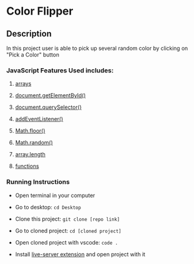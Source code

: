 # Color Flipper

## Description

In this project user is able to pick up several random color by clicking on "Pick a Color" button

### JavaScript Features Used includes:

1) [arrays](https://developer.mozilla.org/en-US/docs/Web/JavaScript/Reference/Global_Objects/Array)

2) [document.getElementById()](https://developer.mozilla.org/en-US/docs/Web/API/Document/getElementById)

3) [document.querySelector()](https://developer.mozilla.org/en-US/docs/Web/API/Document/querySelector)

4) [addEventListener()](https://developer.mozilla.org/en-US/docs/Web/API/EventTarget/addEventListener)

5) [Math.floor()](https://developer.mozilla.org/en-US/docs/Web/JavaScript/Reference/Global_Objects/Math/floor)

6) [Math.random()](https://developer.mozilla.org/en-US/docs/Web/JavaScript/Reference/Global_Objects/Math/random)

7) [array.length](https://developer.mozilla.org/en-US/docs/Web/JavaScript/Reference/Global_Objects/Array/length)

8) [functions](https://developer.mozilla.org/en-US/docs/Web/JavaScript/Guide/Functions)

### Running Instructions

* Open terminal in your computer

* Go to desktop: `cd Desktop`

* Clone this project: `git clone [repo link]`

* Go to cloned project: `cd [cloned project]`

* Open cloned project with vscode: `code .`

* Install [live-server extension](https://marketplace.visualstudio.com/items?itemName=ritwickdey.LiveServer) and open project with it

